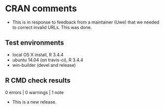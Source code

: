 # CRAN comments

* This is in response to feedback from a maintainer (Uwe) that we needed to 
correct invalid URLs. This was done.

## Test environments
* local OS X install, R 3.4.4
* ubuntu 14.04 (on travis-ci), R 3.4.4
* win-builder (devel and release)

## R CMD check results

0 errors | 0 warnings | 1 note

* This is a new release.
